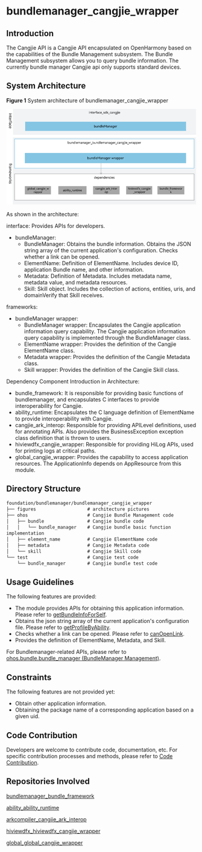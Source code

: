 # **bundlemanager_cangjie_wrapper**

## Introduction

The Cangjie API is a Cangjie API encapsulated on OpenHarmony based on the capabilities of the Bundle Management subsystem. The Bundle Management subsystem allows you to query bundle information. The currently bundle manager Cangjie api only supports standard devices.

## System Architecture

**Figure 1** System architecture of bundlemanager_cangjie_wrapper

![System architecture of bundlemanager_cangjie_wrapper](figures/bundlemanager_cangjie_wrapper_architecture_en.png)

As shown in the architecture:

interface: Provides APIs for developers.

- bundleManager:
  - BundleManager: Obtains the bundle information. Obtains the JSON string array of the current application's configuration. Checks whether a link can be opened.
  - ElementName: Definition of ElementName. Includes device ID, application Bundle name, and other information.
  - Metadata: Definition of Metadata. Includes metadata name, metadata value, and metadata resources.
  - Skill: Skill object. Includes the collection of actions, entities, uris, and domainVerify that Skill receives.

frameworks:

- bundleManager wrapper:
  - BundleManager wrapper: Encapsulates the Cangjie application information query capability. The Cangjie application information query capability is implemented through the BundleManager class.
  - ElementName wrapper: Provides the definition of the Cangjie ElementName class.
  - Metadata wrapper: Provides the definition of the Cangjie Metadata class.
  - Skill wrapper: Provides the definition of the Cangjie Skill class.

Dependency Component Introduction in Architecture:

- bundle_framework: It is responsible for providing basic functions of bundlemanager, and encapsulates C interfaces to provide interoperability for Cangjie.
- ability_runtime: Encapsulates the C language definition of ElementName to provide interoperability with Cangjie.
- cangjie_ark_interop: Responsible for providing APILevel definitions, used for annotating APIs. Also provides the BusinessException exception class definition that is thrown to users.
- hiviewdfx_cangjie_wrapper: Responsible for providing HiLog APIs, used for printing logs at critical paths.
- global_cangjie_wrapper: Provides the capability to access application resources. The ApplicationInfo depends on AppResource from this module.

## Directory Structure

```
foundation/bundlemanager/bundlemanager_cangjie_wrapper
├── figures                   # architecture pictures
├── ohos                      # Cangjie Bundle Management code
│   ├── bundle                # Cangjie bundle code
│   │   └── bundle_manager    # Cangjie bundle basic function implementation
│   ├── element_name          # Cangjie ElementName code
│   ├── metadata              # Cangjie Metadata code
│   └── skill                 # Cangjie Skill code
└── test                      # Cangjie test code
    └── bundle_manager        # Cangjie bundle test code
```


## Usage Guidelines

The following features are provided:

  - The module provides APIs for obtaining this application information. Please refer to [getBundleInfoForSelf](https://gitcode.com/openharmony-sig/arkcompiler_cangjie_ark_interop/blob/master/doc/Dev_Guide/source_en/cj-start/basic-knowledge/common_problem_of_application.md).
  - Obtains the json string array of the current application's configuration file. Please refer to [getProfileByAbility](https://gitcode.com/openharmony-sig/arkcompiler_cangjie_ark_interop/blob/master/doc/API_Reference/source_en/apis/AbilityKit/cj-apis-bundle_manager.md#static-func-getprofilebyabilitystring-string-string).
  - Checks whether a link can be opened. Please refer to [canOpenLink](https://gitcode.com/openharmony-sig/arkcompiler_cangjie_ark_interop/blob/master/doc/API_Reference/source_en/apis/AbilityKit/cj-apis-bundle_manager.md#static-func-canopenlinkstring).
  - Provides the definition of ElementName, Metadata, and Skill.


For Bundlemanager-related APIs, please refer to [ohos.bundle.bundle_manager (BundleManager Management)](https://gitcode.com/openharmony-sig/arkcompiler_cangjie_ark_interop/blob/master/doc/API_Reference/source_en/apis/AbilityKit/cj-apis-bundle_manager.md).

## Constraints

The following features are not provided yet:

  - Obtain other application information.
  - Obtaining the package name of a corresponding application based on a given uid.

## Code Contribution

Developers are welcome to contribute code, documentation, etc. For specific contribution processes and methods, please refer to [Code Contribution](https://gitcode.com/openharmony/docs/blob/master/en/contribute/code-contribution.md).

## Repositories Involved

[bundlemanager_bundle_framework](https://gitcode.com/openharmony/bundlemanager_bundle_framework)

[ability_ability_runtime](https://gitcode.com/openharmony/ability_ability_runtime)

[arkcompiler_cangjie_ark_interop](https://gitcode.com/openharmony-sig/arkcompiler_cangjie_ark_interop)

[hiviewdfx_hiviewdfx_cangjie_wrapper](https://gitcode.com/openharmony-sig/hiviewdfx_hiviewdfx_cangjie_wrapper)

[global_global_cangjie_wrapper](https://gitcode.com/openharmony-sig/global_global_cangjie_wrapper)
